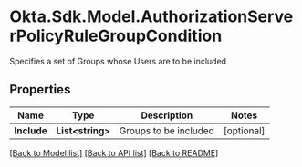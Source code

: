 # Okta.Sdk.Model.AuthorizationServerPolicyRuleGroupCondition
Specifies a set of Groups whose Users are to be included

## Properties

Name | Type | Description | Notes
------------ | ------------- | ------------- | -------------
**Include** | **List&lt;string&gt;** | Groups to be included | [optional] 

[[Back to Model list]](../README.md#documentation-for-models) [[Back to API list]](../README.md#documentation-for-api-endpoints) [[Back to README]](../README.md)

